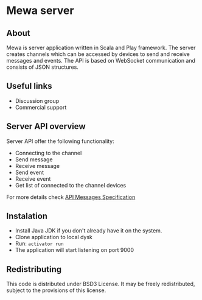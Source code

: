 # Mewa server

## About
Mewa is server application written in Scala and Play framework. 
The server creates channels which can be accessed by devices to send and receive messages and events.
The API is based on WebSocket communication and consists of JSON structures.

## Useful links

* Discussion group
* Commercial support

## Server API overview
Server API offer the following functionality:
* Connecting to the channel
* Send message
* Receive message
* Send event
* Receive event
* Get list of connected to the channel devices

For more details check [API Messages Specification](doc/API.md)


## Instalation
* Install Java JDK if you don't already have it on the system.
* Clone application to local dysk
* Run: `activator run`
* The application will start listening on port 9000


## Redistributing
This code is distributed under BSD3 License. It may be freely redistributed, subject to the provisions of this license.
